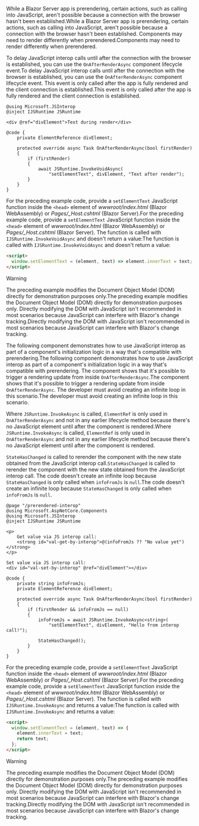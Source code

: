 <span data-ttu-id="70290-101">While a Blazor Server app is prerendering, certain actions, such as calling into JavaScript, aren't possible because a connection with the browser hasn't been established.</span><span class="sxs-lookup"><span data-stu-id="70290-101">While a Blazor Server app is prerendering, certain actions, such as calling into JavaScript, aren't possible because a connection with the browser hasn't been established.</span></span> <span data-ttu-id="70290-102">Components may need to render differently when prerendered.</span><span class="sxs-lookup"><span data-stu-id="70290-102">Components may need to render differently when prerendered.</span></span>

<span data-ttu-id="70290-103">To delay JavaScript interop calls until after the connection with the browser is established, you can use the `OnAfterRenderAsync` component lifecycle event.</span><span class="sxs-lookup"><span data-stu-id="70290-103">To delay JavaScript interop calls until after the connection with the browser is established, you can use the `OnAfterRenderAsync` component lifecycle event.</span></span> <span data-ttu-id="70290-104">This event is only called after the app is fully rendered and the client connection is established.</span><span class="sxs-lookup"><span data-stu-id="70290-104">This event is only called after the app is fully rendered and the client connection is established.</span></span>

```cshtml
@using Microsoft.JSInterop
@inject IJSRuntime JSRuntime

<div @ref="divElement">Text during render</div>

@code {
    private ElementReference divElement;

    protected override async Task OnAfterRenderAsync(bool firstRender)
    {
        if (firstRender)
        {
            await JSRuntime.InvokeVoidAsync(
                "setElementText", divElement, "Text after render");
        }
    }
}
```

<span data-ttu-id="70290-105">For the preceding example code, provide a `setElementText` JavaScript function inside the `<head>` element of *wwwroot/index.html* (Blazor WebAssembly) or *Pages/_Host.cshtml* (Blazor Server).</span><span class="sxs-lookup"><span data-stu-id="70290-105">For the preceding example code, provide a `setElementText` JavaScript function inside the `<head>` element of *wwwroot/index.html* (Blazor WebAssembly) or *Pages/_Host.cshtml* (Blazor Server).</span></span> <span data-ttu-id="70290-106">The function is called with `IJSRuntime.InvokeVoidAsync` and doesn't return a value:</span><span class="sxs-lookup"><span data-stu-id="70290-106">The function is called with `IJSRuntime.InvokeVoidAsync` and doesn't return a value:</span></span>

```html
<script>
  window.setElementText = (element, text) => element.innerText = text;
</script>
```

> [!WARNING]
> <span data-ttu-id="70290-107">The preceding example modifies the Document Object Model (DOM) directly for demonstration purposes only.</span><span class="sxs-lookup"><span data-stu-id="70290-107">The preceding example modifies the Document Object Model (DOM) directly for demonstration purposes only.</span></span> <span data-ttu-id="70290-108">Directly modifying the DOM with JavaScript isn't recommended in most scenarios because JavaScript can interfere with Blazor's change tracking.</span><span class="sxs-lookup"><span data-stu-id="70290-108">Directly modifying the DOM with JavaScript isn't recommended in most scenarios because JavaScript can interfere with Blazor's change tracking.</span></span>

<span data-ttu-id="70290-109">The following component demonstrates how to use JavaScript interop as part of a component's initialization logic in a way that's compatible with prerendering.</span><span class="sxs-lookup"><span data-stu-id="70290-109">The following component demonstrates how to use JavaScript interop as part of a component's initialization logic in a way that's compatible with prerendering.</span></span> <span data-ttu-id="70290-110">The component shows that it's possible to trigger a rendering update from inside `OnAfterRenderAsync`.</span><span class="sxs-lookup"><span data-stu-id="70290-110">The component shows that it's possible to trigger a rendering update from inside `OnAfterRenderAsync`.</span></span> <span data-ttu-id="70290-111">The developer must avoid creating an infinite loop in this scenario.</span><span class="sxs-lookup"><span data-stu-id="70290-111">The developer must avoid creating an infinite loop in this scenario.</span></span>

<span data-ttu-id="70290-112">Where `JSRuntime.InvokeAsync` is called, `ElementRef` is only used in `OnAfterRenderAsync` and not in any earlier lifecycle method because there's no JavaScript element until after the component is rendered.</span><span class="sxs-lookup"><span data-stu-id="70290-112">Where `JSRuntime.InvokeAsync` is called, `ElementRef` is only used in `OnAfterRenderAsync` and not in any earlier lifecycle method because there's no JavaScript element until after the component is rendered.</span></span>

<span data-ttu-id="70290-113">`StateHasChanged` is called to rerender the component with the new state obtained from the JavaScript interop call.</span><span class="sxs-lookup"><span data-stu-id="70290-113">`StateHasChanged` is called to rerender the component with the new state obtained from the JavaScript interop call.</span></span> <span data-ttu-id="70290-114">The code doesn't create an infinite loop because `StateHasChanged` is only called when `infoFromJs` is `null`.</span><span class="sxs-lookup"><span data-stu-id="70290-114">The code doesn't create an infinite loop because `StateHasChanged` is only called when `infoFromJs` is `null`.</span></span>

```cshtml
@page "/prerendered-interop"
@using Microsoft.AspNetCore.Components
@using Microsoft.JSInterop
@inject IJSRuntime JSRuntime

<p>
    Get value via JS interop call:
    <strong id="val-get-by-interop">@(infoFromJs ?? "No value yet")</strong>
</p>

Set value via JS interop call:
<div id="val-set-by-interop" @ref="divElement"></div>

@code {
    private string infoFromJs;
    private ElementReference divElement;

    protected override async Task OnAfterRenderAsync(bool firstRender)
    {
        if (firstRender && infoFromJs == null)
        {
            infoFromJs = await JSRuntime.InvokeAsync<string>(
                "setElementText", divElement, "Hello from interop call!");

            StateHasChanged();
        }
    }
}
```

<span data-ttu-id="70290-115">For the preceding example code, provide a `setElementText` JavaScript function inside the `<head>` element of *wwwroot/index.html* (Blazor WebAssembly) or *Pages/_Host.cshtml* (Blazor Server).</span><span class="sxs-lookup"><span data-stu-id="70290-115">For the preceding example code, provide a `setElementText` JavaScript function inside the `<head>` element of *wwwroot/index.html* (Blazor WebAssembly) or *Pages/_Host.cshtml* (Blazor Server).</span></span> <span data-ttu-id="70290-116">The function is called with `IJSRuntime.InvokeAsync` and returns a value:</span><span class="sxs-lookup"><span data-stu-id="70290-116">The function is called with `IJSRuntime.InvokeAsync` and returns a value:</span></span>

```html
<script>
  window.setElementText = (element, text) => {
    element.innerText = text;
    return text;
  };
</script>
```

> [!WARNING]
> <span data-ttu-id="70290-117">The preceding example modifies the Document Object Model (DOM) directly for demonstration purposes only.</span><span class="sxs-lookup"><span data-stu-id="70290-117">The preceding example modifies the Document Object Model (DOM) directly for demonstration purposes only.</span></span> <span data-ttu-id="70290-118">Directly modifying the DOM with JavaScript isn't recommended in most scenarios because JavaScript can interfere with Blazor's change tracking.</span><span class="sxs-lookup"><span data-stu-id="70290-118">Directly modifying the DOM with JavaScript isn't recommended in most scenarios because JavaScript can interfere with Blazor's change tracking.</span></span>

